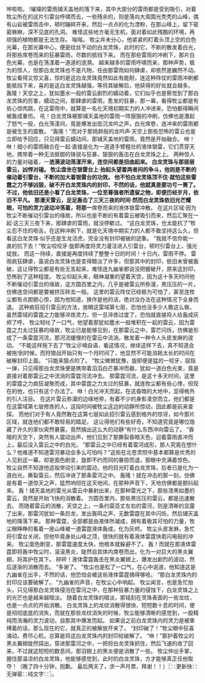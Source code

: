 哗啦啦。
!璀璨的雷雨铺天盖地的落下来，其中大部分的雷雨都是受到吸引，对着牧尘所在的这片引雷台呼啸而去，一些残余的，则是落向大周围光秃秃的山峰，偶有山岩被雷雨击中，顿时蹦碎开来，然后一点点的化为湮粉，在那山峰上，留下密密麻麻，深不见底的孔洞。
难怪这些地方毫无生机，面对着如此残酷的环境，再顽强的植物都是无法生存。
嗡嗡。
牧尘并未分心，他紧紧的盯着头顶上空的白色光幕，在那光幕中心，便是纹丝不动的白龙灵珠，此时的它，不断的散发着白光，将那些席卷而来的狂暴雷雨，尽数的抵挡下来。
而在那些雷雨的冲刷下，那片白色光幕，也是在荡漾着一道道的涟漪。
越来越多的雷雨呼啸而来，那种声势，极为的惊人，但那白龙灵珠也不是凡物，任由那雷雨如何肆虐，却依然是巍然不动。
牧尘看得又惊又喜，惊的是这白龙灵珠竟然如此有能耐，连这种阵仗的雷雨冲刷都能抵挡下来，喜的是这白龙灵珠越强，等将其破解后，他获得的好处就会越多。
轰隆！天空之上，犹如墨水一般的雷云剧烈的蠕动着，它们似乎也是察觉到了那白龙灵珠的厉害，蠕动之间，那肆虐的雷雨，愈发的狂暴，那一幕，看得牧尘都是有些心惊肉跳，在这雷雨中，就算是一名化天境初期实力的人冲进来，恐怕都得瞬间被轰成重伤。
吼！白龙灵珠被那铺天盖地的雷雨一阵狠狠的冲刷，仿佛也是激起了怒气一般，白光荡漾间，竟是爆发出低沉龙吟之声，白光席卷，连冲来的雷雨都是被生生的震散。
“轰隆！”而对于那挑衅般的龙吟声·天空上那些恐怖的雷云也是立即给予回应，只见得雷云蠕动间，那铺天盖地的雷雨，竟然是开始融合。
咻！咻！细小的雷雨融合在一起·直接是化为一道道手臂粗壮的液体银雷，它们贯穿天地，携带着一种无法抵御的锋锐与狂暴，狠狠的轰击在白龙灵珠之上。
两种惊人的力量对碰着，一**涟漪波动荡漾开来，连空间都是扭曲起来。
白龙灵珠与那层层雷云，凶悍对碰。
牧尘盘坐在银雷台上·抬起头望着两者间的争斗，他则是不断的催动着引雷台，不断的加大着银雷台的功效。
他不怕白龙灵珠顶不住·就怕这些雷霆之力不够凶狠，破不开白龙灵珠内的封印，不然的话，他就真是要功亏一篑了。
不过，他依旧还是小看了白龙灵珠，一位至尊强者所遗留之物，即便历经岁月，依旧不平凡。
那漫天雷云，足足轰击了三天三夜的时间·然而白龙灵珠依旧光芒耀眼，可怕的灵力波动冲荡着，将那一**席卷而来的液体银雷冲散。
在这片区域·因为牧尘不断催动引雷台的缘故，所以也是不断的有着雷云被吸引而来，然后汇聚在一起·这三天三夜下来，那肆虐的雷雨，就没停歇过。
“这白龙灵珠，也太能抗了”牧尘忍不住的咂舌，在这种冲刷下，就是化天境中期实力的人都不敢坚持这么久，但看这白龙灵珠·似乎还是生龙活虎，完全没有封印被破的迹象。
“我就不信你能一直的抗下去！”牧尘咬咬牙·旋即再度将灵力灌注进入引雷台，顿时引雷台上，强光绽放。
而这一持续，直接是再度持续了整整十日的时间！十日内，雷雨不停。
雷雨疯狂肆虐，虽说白龙灵珠也是变得黯淡了许多，但那其中的封印，依旧未曾被轰破，这让得牧尘都是有些无言起来，难怪连九幽雀都说没把握破开，原来这封印，恐怖到了这种程度。
牧尘仰起头来，眼神凝重的望着天空，因为这十多天时间他不断催动引雷台的缘故，这方圆百里之内，几乎是被雷云所弥漫，黑压压的一片，仿佛连空间都是要被挤压碎去一般。
这里的雷云阵仗已经极为可怕了，甚至连牧尘都有点胆颤心惊，因为他知道，换作是他的话，绝对没办法在这种情况下全身而退。
这种疯狂招引雷云的方法，放眼这雷域第七层，恐怕也没多少人敢这么做，虽然雷域的雷霆之力能够淬炼灵力，但一旦淬炼过度了，恐怕就直接将人给轰成灰烬了呼。
牧尘轻吐了一口气，他望着那犹如墨水一般堆积在一起的雷云，因为雷霆之力太过狂暴的缘故，牧尘已是能够见到，在那雷云之中，雷芒闪烁，仿佛是形成了一条雷霆河流，那河流缓慢的在雷云中流淌，散发着一种令人头皮发麻的波动。
“不能这样拖下去了”牧尘＠喃自语，看这情况，继续这样下去，真不知道会被拖!到时候，而狩猎战开始只有一个月时间了，他显然不可能消耗太长的时间在破解封印上面。
“只能来狠点的了。
”牧尘微微犹豫，旋即便是猛的一咬牙，屈指一弹，只见得那白龙灵珠便是携带着滔滔白芒暴冲而器，犹如一道白色光束，竟是直接对着那雷云之中流淌的雷霆河流冲去。
那雷霆河流，是这十多天时间，这里的雷霆之力疯狂凝聚而成，其中雷霆之力太过的狂暴，就连牧尘都有些心悸，但现在的他，也只有这个办法了。
咻！白光冲天而起，在这昏暗的大地中，显得格外的引人注目。
在这片雷云弥漫的边缘地带，有着不少的身影凌空而立，他们都是在这雷域第七层修炼的人，这段时间被牧尘这边的动静所惊动，因此都是前来查探。
而他们对于有人竟然敢在这第七层如此招引雷云感到格外的惊讶，如今那片区域，就连他们都不敢轻易的踏足。
这让得他们有些好奇，不知道究竟是哪位隐藏了许久的家伙突然暴露，竟然搞出这么大的动静“有什么东西冲向雷云了。
”昏暗的天空下，突然有人震动出声，他们见到了那撕裂昏暗天色，迎着雷雨直冲而上，最后没入雷云之中的白光。
“那雷云之中已经有着雷河成形，那人究竟在想什么？他难道不知道雷河暴动会多么可怕吗？”这些在北苍灵院中基本都算是优秀的人见到这一幕，却是面色剧变，旋即不约而同的暴掠而退，那眼中充满着惊色。
牧尘自然不知道他这般举动引来的震动，他的目光盯着白龙灵珠，后者已是化为一道白光，撕裂雷云，然后冲进了那条雷河之中。
轰隆！就在冲击的那一刻，仿佛是有着一道惊天之声，猛然响彻在这天地间，在那种声音下，天地仿佛都是颤抖起来。
轰！铺天盖地的雷光从雷云中暴射出来，在那种雷光之下，那些漆黑如墨的雷云，竟然是开始飞快的消散着。
方圆百里内，那些黑压压的雷云，都是迅速散去。
而随着雷云的消散，天空之上，一条约莫百丈左右的雷河，则是清晰的显露了出来，那雷河犹如一条巨龙，发出轰鸣之声，无数雷霆在其中闪烁，然后铺天盖地的降落下来。
那种雷霆，全部都是由液体所凝成，拥有着极其可怕的力量，牧尘眼睁睁的看着一座山峰被一道雷霆液体轰成，化为灰烬。
牧尘头皮发麻，急忙将引雷台关闭，但他毕竟身处山峰之顶，很快的就有着液体雷霆快若闪电般的冲来。
牧尘面色剧变，那雷霆速度太快，他根本就躲避不了。
轰！而就在那液体雷霆即将轰中牧尘时，滚滚黑炎，陡然自其体内席卷而出，化为一对巨大的黑炎翼翅，将其护在其下。
砰砰！液体雷霆轰击在黑炎翼翅上，爆发出剧烈的波动，然后逐渐的消散而去。
“多谢了。
”牧尘也是松了一口气，在心中说道，他知道这是九幽雀在出手，不然的话，他恐怕会被这些液体雷霆搞得够呛。
“那白龙灵珠内的封印应该要破解了。
”九幽雀的声音，在牧尘心中响起。
牧尘闻言，也是急忙抬头，只见得那白龙灵珠侵泡在雷河之中，在那种狂暴力量的侵蚀下，白龙灵珠之上的光芒也是越来越暗淡。
随着白龙灵珠的暗淡，那铭刻在灵珠表面的一些龙纹，也是一点点的开始消散。
白龙灵珠上的龙纹消散得很快，短短数十息的时间，便是彻彻底底的消失，而就在那些龙纹消失的时候，牧尘能够清晰的感觉到，一股精纯而浩瀚的灵力波动，自那其中爆发而起。
如果说之前白龙灵珠内的灵力是被束缚着的话，那么现在的它，就真正的被解放开来了。
“封印破了！”牧尘眼中狂喜涌动，费尽心机，总算是将这白龙灵珠内的封印给破解了。
“咻！”那护着牧尘的黑炎翼翅陡然探出，穿进那雷河之中，一把将白龙灵珠抓住，然后飞速的收了回来，不过就这短短的数息间，那羽翅上的黑炎便是消散了一些。
牧尘仲出手掌，握住那温凉的白龙灵珠，他能够感觉到，此时的白龙灵珠，方才能够真正任他取夺！（晚了四十分钟，抱歉。
最后两天了，求一声月票，拜谢！！）〖∷更新快∷无弹窗∷纯文字∷〗。
